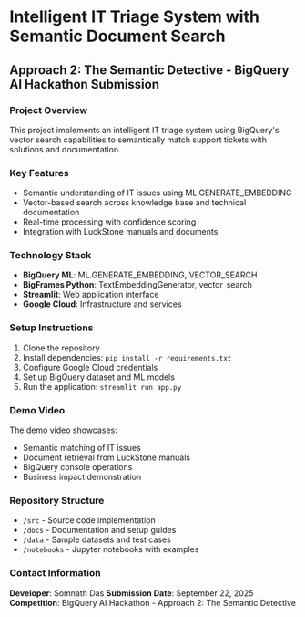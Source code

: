 
# Intelligent IT Triage System with Semantic Document Search

## Approach 2: The Semantic Detective - BigQuery AI Hackathon Submission

### Project Overview
This project implements an intelligent IT triage system using BigQuery's vector search capabilities to semantically match support tickets with solutions and documentation.

### Key Features
- Semantic understanding of IT issues using ML.GENERATE_EMBEDDING
- Vector-based search across knowledge base and technical documentation
- Real-time processing with confidence scoring
- Integration with LuckStone manuals and documents

### Technology Stack
- **BigQuery ML**: ML.GENERATE_EMBEDDING, VECTOR_SEARCH
- **BigFrames Python**: TextEmbeddingGenerator, vector_search
- **Streamlit**: Web application interface
- **Google Cloud**: Infrastructure and services

### Setup Instructions
1. Clone the repository
2. Install dependencies: `pip install -r requirements.txt`
3. Configure Google Cloud credentials
4. Set up BigQuery dataset and ML models
5. Run the application: `streamlit run app.py`

### Demo Video
The demo video showcases:
- Semantic matching of IT issues
- Document retrieval from LuckStone manuals
- BigQuery console operations
- Business impact demonstration

### Repository Structure
- `/src` - Source code implementation
- `/docs` - Documentation and setup guides
- `/data` - Sample datasets and test cases
- `/notebooks` - Jupyter notebooks with examples

### Contact Information
**Developer**: Somnath Das
**Submission Date**: September 22, 2025
**Competition**: BigQuery AI Hackathon - Approach 2: The Semantic Detective
    

